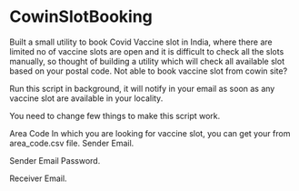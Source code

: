 # CowinSlotBooking

Built a small utility to book Covid Vaccine slot in India, where there are limited no of vaccine slots are open and it is difficult to check all the slots manually, so thought of building a utility which will check all available slot based on your postal code.
Not able to book vaccine slot from cowin site?

Run this script in background, it will notify in your email as soon as any vaccine slot are available in your locality.

You need to change few things to make this script work.
 
Area Code In which you are looking for vaccine slot, you can get your from area_code.csv file.
Sender Email.

Sender Email Password.

Receiver Email.
